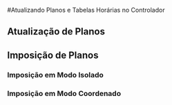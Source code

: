 #Atualizando Planos e Tabelas Horárias no Controlador

## Atualização de Planos
## Imposição de Planos
### Imposição em Modo Isolado
### Imposição em Modo Coordenado

